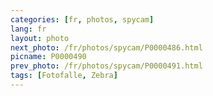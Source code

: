 ```yaml
---
categories: [fr, photos, spycam]
lang: fr
layout: photo
next_photo: /fr/photos/spycam/P0000486.html
picname: P0000490
prev_photo: /fr/photos/spycam/P0000491.html
tags: [Fotofalle, Zebra]
---
```

